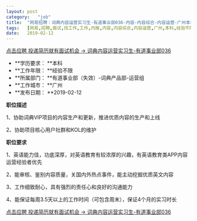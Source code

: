 ```yaml
---
layout:	post
category:	"job"
title:	"网易招聘：词典内容运营实习生-有道事业部036-内容-内容综合-内容运营-广州本科经验不限"
tags:	[网易,招聘,面试,找工作,工作,内推,内容,内容综合,内容运营,广州,本科,经验不限]
date:	2019-02-12
---
```


[点击应聘 投递简历就有面试机会 ->  词典内容运营实习生-有道事业部036](http://mobile.bole.netease.com/bole/boleDetail?id=15296&employeeId=346f03c3cda5f04c&key=all)



- **学历要求： **本科
- **工作年限： **经验不限
- **所属部门： **有道事业部（失效）-词典产品部-运营组
- **工作城市： **广州
- **发布日期： **2019-02-12



**职位描述**

1、协助词典VIP项目的内容生产和更新，推进优质内容的生产和上线

2、协助项目核心用户社群和KOL的维护



**职位要求**

1、英语能力佳，功底深厚，对英语教育有较浓厚的兴趣，有英语教育类APP内容运营经验者优先

2、能审核、鉴别内容质量，关国内外热点事件，能主动挖掘优质英文内容

3、工作细致耐心，具有强烈的责任心和良好的沟通能力

4、能保证每周3.5天以上的工作时间（可包含周末），保证4个月的实习时长





[点击应聘 投递简历就有面试机会 ->  词典内容运营实习生-有道事业部036](http://mobile.bole.netease.com/bole/boleDetail?id=15296&employeeId=346f03c3cda5f04c&key=all)